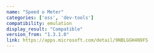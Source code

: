 ```yaml
---
name: "Speed o Meter"
categories: ['oss', 'dev-tools']
compatibility: emulation
display_result: "Compatible"
version_from: "1.3.1.0"
link: https://apps.microsoft.com/detail/9NBLGGH4N9FS
---
```

